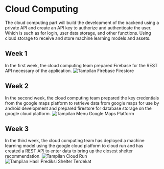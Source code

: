# Cloud Computing
The cloud computing part will build the development of the backend using a private API and create an API key to authorize and authenticate the user. Which is such as for login, user data storage, and other functions. Using cloud storage to receive and store machine learning models and assets.

## Week 1
In the first week, the cloud computing team prepared Firebase for the REST API necessary of the application.
![Tampilan Firebase Firestore](https://github.com/Ivanrasyid89/capstone_project_C23-PR486/assets/95354764/00155bbc-d0fb-45a6-ad3d-1e50273d88e9)

## Week 2
In the second week, the cloud computing team prepared the key credentials from the google maps platform to retrieve data from google maps for use by android development and prepared firestore for database storage on the google cloud platform.
![Tampilan Menu Google Maps Platform](https://github.com/Ivanrasyid89/capstone_project_C23-PR486/assets/95354764/6f477c71-919e-4ce8-8265-4c9fc54906fd)

## Week 3
In the third week, the cloud computing team has deployed a machine learning model using the google cloud platform to cloud run and has created a REST API to enter data to bring up the closest shelter recommendation.
![Tampilan Cloud Run](https://github.com/Ivanrasyid89/capstone_project_C23-PR486/assets/95354764/df2fb14a-4864-4389-9653-97c35b6ae77f)
![Tampilan Hasil Prediksi Shelter Terdekat](https://github.com/Ivanrasyid89/capstone_project_C23-PR486/assets/95354764/8b0be00b-907e-4de2-ba52-172f86769cdc)
